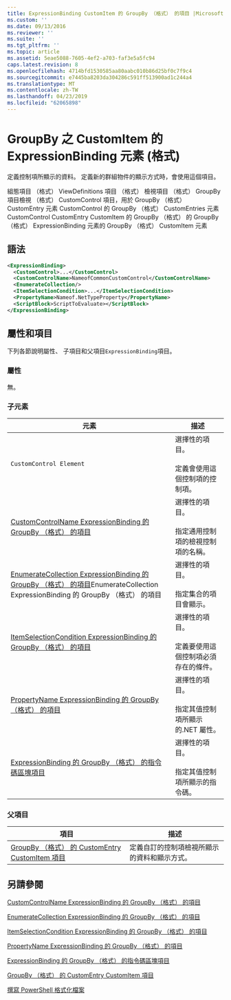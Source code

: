 ```yaml
---
title: ExpressionBinding CustomItem 的 GroupBy （格式） 的項目 |Microsoft Docs
ms.custom: ''
ms.date: 09/13/2016
ms.reviewer: ''
ms.suite: ''
ms.tgt_pltfrm: ''
ms.topic: article
ms.assetid: 5eae5088-7605-4ef2-a703-faf3e5a5fc94
caps.latest.revision: 8
ms.openlocfilehash: 4714bfd1530585aa80aabc010b86d25bf0c7f9c4
ms.sourcegitcommit: e7445ba8203da304286c591ff513900ad1c244a4
ms.translationtype: MT
ms.contentlocale: zh-TW
ms.lasthandoff: 04/23/2019
ms.locfileid: "62065898"
---
```

# <a name="expressionbinding-element-for-customitem-for-groupby-format"></a>GroupBy 之 CustomItem 的 ExpressionBinding 元素 (格式)

定義控制項所顯示的資料。 定義新的群組物件的顯示方式時，會使用這個項目。

組態項目 （格式） ViewDefinitions 項目 （格式） 檢視項目 （格式） GroupBy 項目檢視 （格式） CustomControl 項目，用於 GroupBy （格式） CustomEntry 元素 CustomControl 的 GroupBy （格式） CustomEntries 元素CustomControl CustomEntry CustomItem 的 GroupBy （格式） 的 GroupBy （格式） ExpressionBinding 元素的 GroupBy （格式） CustomItem 元素

## <a name="syntax"></a>語法

```xml
<ExpressionBinding>
  <CustomControl>...</CustomControl>
  <CustomControlName>NameofCommonCustomControl</CustomControlName>
  <EnumerateCollection/>
  <ItemSelectionCondition>...</ItemSelectionCondition>
  <PropertyName>Nameof.NetTypeProperty</PropertyName>
  <ScriptBlock>ScriptToEvaluate></ScriptBlock>
</ExpressionBinding>
```

## <a name="attributes-and-elements"></a>屬性和項目

下列各節說明屬性、 子項目和父項目`ExpressionBinding`項目。

### <a name="attributes"></a>屬性

無。

### <a name="child-elements"></a>子元素

|元素|描述|
|-------------|-----------------|
|`CustomControl Element`|選擇性的項目。<br /><br /> 定義會使用這個控制項的控制項。|
|[CustomControlName ExpressionBinding 的 GroupBy （格式） 的項目](./customcontrolname-element-for-expressionbinding-for-groupby-format.md)|選擇性的項目。<br /><br /> 指定通用控制項的檢視控制項的名稱。|
|[EnumerateCollection ExpressionBinding 的 GroupBy （格式） 的項目](./enumeratecollection-element-for-expressionbinding-for-groupby-format.md)EnumerateCollection ExpressionBinding 的 GroupBy （格式） 的項目|選擇性的項目。<br /><br /> 指定集合的項目會顯示。|
|[ItemSelectionCondition ExpressionBinding 的 GroupBy （格式） 的項目](./itemselectioncondition-element-for-expressionbinding-for-groupby-format.md)|選擇性的項目。<br /><br /> 定義要使用這個控制項必須存在的條件。|
|[PropertyName ExpressionBinding 的 GroupBy （格式） 的項目](./propertyname-element-for-expressionbinding-for-groupby-format.md)|選擇性的項目。<br /><br /> 指定其值控制項所顯示的.NET 屬性。|
|[ExpressionBinding 的 GroupBy （格式） 的指令碼區塊項目](./scriptblock-element-for-expressionbinding-for-groupby-format.md)|選擇性的項目。<br /><br /> 指定其值控制項所顯示的指令碼。|

### <a name="parent-elements"></a>父項目

|項目|描述|
|-------------|-----------------|
|[GroupBy （格式） 的 CustomEntry CustomItem 項目](./customitem-element-for-customentry-for-groupby-format.md)|定義自訂的控制項檢視所顯示的資料和顯示方式。|

## <a name="see-also"></a>另請參閱

[CustomControlName ExpressionBinding 的 GroupBy （格式） 的項目](./customcontrolname-element-for-expressionbinding-for-groupby-format.md)

[EnumerateCollection ExpressionBinding 的 GroupBy （格式） 的項目](./enumeratecollection-element-for-expressionbinding-for-groupby-format.md)

[ItemSelectionCondition ExpressionBinding 的 GroupBy （格式） 的項目](./itemselectioncondition-element-for-expressionbinding-for-groupby-format.md)

[PropertyName ExpressionBinding 的 GroupBy （格式） 的項目](./propertyname-element-for-expressionbinding-for-groupby-format.md)

[ExpressionBinding 的 GroupBy （格式） 的指令碼區塊項目](./scriptblock-element-for-expressionbinding-for-groupby-format.md)

[GroupBy （格式） 的 CustomEntry CustomItem 項目](./customitem-element-for-customentry-for-groupby-format.md)

[撰寫 PowerShell 格式化檔案](./writing-a-powershell-formatting-file.md)
